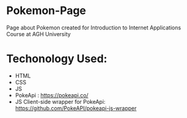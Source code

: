 # Pokemon-Page
Page about Pokemon created for Introduction to Internet Applications Course at AGH University

# Techonology Used:
 - HTML
 - CSS
 - JS
 - PokeApi : https://pokeapi.co/
 - JS Client-side wrapper for PokeApi: https://github.com/PokeAPI/pokeapi-js-wrapper
